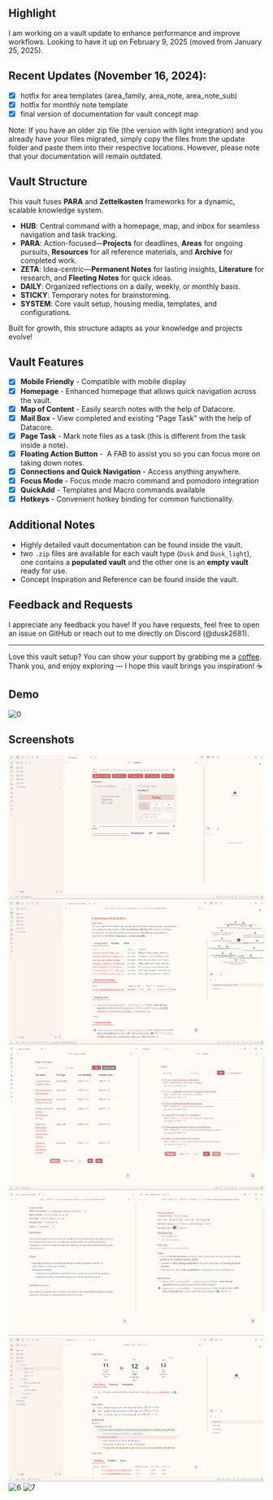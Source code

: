 ## Highlight
I am working on a vault update to enhance performance and improve workflows. Looking to have it up on February 9, 2025 (moved from January 25, 2025).

## Recent Updates (November 16, 2024):
- [x] hotfix for area templates (area_family, area_note, area_note_sub)
- [x] hotfix for monthly note template
- [x] final version of documentation for vault concept map

Note: If you have an older zip file (the version with light integration) and you already have your files migrated, simply copy the files from the update folder and paste them into their respective locations. However, please note that your documentation will remain outdated.

## Vault Structure
This vault fuses **PARA** and **Zettelkasten** frameworks for a dynamic, scalable knowledge system.
- **HUB**: Central command with a homepage, map, and inbox for seamless navigation and task tracking.
- **PARA**: Action-focused—**Projects** for deadlines, **Areas** for ongoing pursuits, **Resources** for all reference materials, and **Archive** for completed work.
- **ZETA**: Idea-centric—**Permanent Notes** for lasting insights, **Literature** for research, and **Fleeting Notes** for quick ideas.
- **DAILY**: Organized reflections on a daily, weekly, or monthly basis.
- **STICKY**: Temporary notes for brainstorming.
- **SYSTEM**: Core vault setup, housing media, templates, and configurations.

Built for growth, this structure adapts as your knowledge and projects evolve!
## Vault Features
- [x] **Mobile Friendly** - Compatible with mobile display
- [x] **Homepage** - Enhanced homepage that allows quick navigation across the vault.
- [x] **Map of Content** - Easily search notes with the help of Datacore.
- [x] **Mail Box** - View completed and existing "Page Task" with the help of Datacore.
- [x] **Page Task** - Mark note files as a task (this is different from the task inside a note).
- [x] **Floating Action Button** -  A FAB to assist you so you can focus more on taking down notes.
- [x] **Connections and Quick Navigation** - Access anything anywhere.
- [x] **Focus Mode** - Focus mode macro command and pomodoro integration
- [x] **QuickAdd** - Templates and Macro commands available
- [x] **Hotkeys** - Convenient hotkey binding for common functionality.
## Additional Notes
- Highly detailed vault documentation can be found inside the vault.
- two `.zip` files are available for each vault type (`Dusk` and `Dusk_light`), one contains a **populated vault** and the other one is an **empty vault** ready for use.
- Concept Inspiration and Reference can be found inside the vault.
## Feedback and Requests
I appreciate any feedback you have! If you have requests, feel free to open an issue on GitHub or reach out to me directly on Discord (@dusk2681).

---

Love this vault setup? You can show your support by grabbing me a [coffee](https://buymeacoffee.com/dusk_was_here). Thank you, and enjoy exploring — I hope this vault brings you inspiration! ☕️

## Demo
![0](Media/demo.gif)
## Screenshots
![1](Media/1.png)
![2](Media/2.png)
![3](Media/3.png)
![4](Media/4.png)
![5](Media/5.png)
![6](Media/6.png)
![7](Media/7.png)
